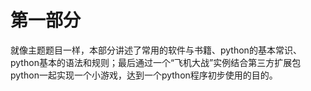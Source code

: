 # 第一部分

就像主题题目一样，本部分讲述了常用的软件与书籍、python的基本常识、python基本的语法和规则；最后通过一个“飞机大战”实例结合第三方扩展包python一起实现一个小游戏，达到一个python程序初步使用的目的。

